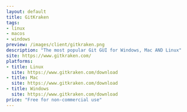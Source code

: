 ```yaml
---
layout: default
title: GitKraken
tags:
- linux
- macos
- windows
preview: /images/client/gitkraken.png
description: "The most popular Git GUI for Windows, Mac AND Linux"
site: https://www.gitkraken.com/
platforms:
- title: Linux
  site: https://www.gitkraken.com/download
- title: Mac
  site: https://www.gitkraken.com/download
- title: Windows
  site: https://www.gitkraken.com/download
price: "Free for non-commercial use"
---
```

